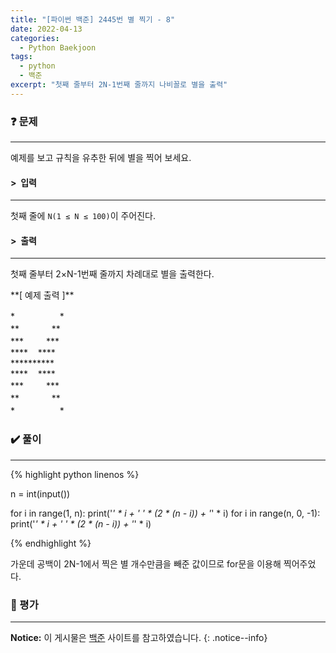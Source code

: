 ```yaml
---
title: "[파이썬 백준] 2445번 별 찍기 - 8"
date: 2022-04-13
categories:
  - Python Baekjoon
tags:
  - python
  - 백준
excerpt: "첫째 줄부터 2N-1번째 줄까지 나비꼴로 별을 출력"
---
```


### ❓ 문제

---

예제를 보고 규칙을 유추한 뒤에 별을 찍어 보세요.<br>


#### > &nbsp;입력

---

첫째 줄에 `N(1 ≤ N ≤ 100)`이 주어진다.<br>


#### > &nbsp;출력

---

첫째 줄부터 2×N-1번째 줄까지 차례대로 별을 출력한다.<br>

<div class="notice" markdown="1">
**[ 예제 출력 ]**

\*　　 　　 &nbsp;&nbsp;\*<br>
\*\*　　&nbsp;&nbsp;&nbsp;&nbsp;&nbsp;&nbsp;\*\*<br>
\*\*\*　　&nbsp;&nbsp;\*\*\*<br>
\*\*\*\*&nbsp;&nbsp;&nbsp;&nbsp;\*\*\*\*<br>
\*\*\*\*\*\*\*\*\*\*<br>
\*\*\*\*&nbsp;&nbsp;&nbsp;&nbsp;\*\*\*\*<br>
\*\*\*　　&nbsp;&nbsp;\*\*\*<br>
\*\*　　&nbsp;&nbsp;&nbsp;&nbsp;&nbsp;&nbsp;\*\*<br>
\*　　 　　 &nbsp;&nbsp;\*
</div>


### ✔️ 풀이

---

{% highlight python linenos %}

n = int(input())

for i in range(1, n):
    print('*' * i + ' ' * (2 * (n - i)) + '*' * i)
for i in range(n, 0, -1):
    print('*' * i + ' ' * (2 * (n - i)) + '*' * i)

{% endhighlight %}

가운데 공백이 2N-1에서 찍은 별 개수만큼을 빼준 값이므로 for문을 이용해 찍어주었다.

### 💬 평가

---



**Notice:** 이 게시물은 [백준](https://www.acmicpc.net/problem/2445) 사이트를 참고하였습니다.
{: .notice--info}
